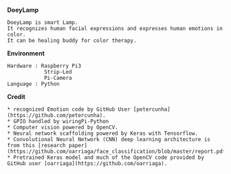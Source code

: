 <b>DoeyLamp</b>

	DoeyLamp is smart Lamp.
	It recognizes human facial expressions and expresses human emotions in color.
	It can be healing buddy for color therapy.
	
<b>Environment</b>

	Hardware : Raspberry Pi3
				Strip-Led
				Pi-Camera
	Language : Python 
	
<b>Credit</b>

	* recognized Emotion code by GitHub User [petercunha] (https://github.com/petercunha).
	* GPIO handled by wiringPi-Python
	* Computer vision powered by OpenCV.
	* Neural network scaffolding powered by Keras with Tensorflow.
	* Convolutional Neural Network (CNN) deep learning architecture is from this [research paper](https://github.com/oarriaga/face_classification/blob/master/report.pdf).
	* Pretrained Keras model and much of the OpenCV code provided by GitHub user [oarriaga](https://github.com/oarriaga).
